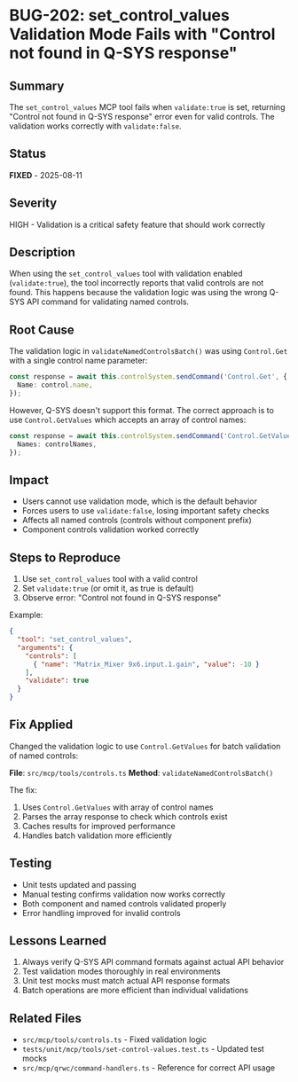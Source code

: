 # BUG-202: set_control_values Validation Mode Fails with "Control not found in Q-SYS response"

## Summary
The `set_control_values` MCP tool fails when `validate:true` is set, returning "Control not found in Q-SYS response" error even for valid controls. The validation works correctly with `validate:false`.

## Status
**FIXED** - 2025-08-11

## Severity
HIGH - Validation is a critical safety feature that should work correctly

## Description
When using the `set_control_values` tool with validation enabled (`validate:true`), the tool incorrectly reports that valid controls are not found. This happens because the validation logic was using the wrong Q-SYS API command for validating named controls.

## Root Cause
The validation logic in `validateNamedControlsBatch()` was using `Control.Get` with a single control name parameter:
```typescript
const response = await this.controlSystem.sendCommand('Control.Get', {
  Name: control.name,
});
```

However, Q-SYS doesn't support this format. The correct approach is to use `Control.GetValues` which accepts an array of control names:
```typescript
const response = await this.controlSystem.sendCommand('Control.GetValues', {
  Names: controlNames,
});
```

## Impact
- Users cannot use validation mode, which is the default behavior
- Forces users to use `validate:false`, losing important safety checks
- Affects all named controls (controls without component prefix)
- Component controls validation worked correctly

## Steps to Reproduce
1. Use `set_control_values` tool with a valid control
2. Set `validate:true` (or omit it, as true is default)
3. Observe error: "Control not found in Q-SYS response"

Example:
```json
{
  "tool": "set_control_values",
  "arguments": {
    "controls": [
      { "name": "Matrix_Mixer 9x6.input.1.gain", "value": -10 }
    ],
    "validate": true
  }
}
```

## Fix Applied
Changed the validation logic to use `Control.GetValues` for batch validation of named controls:

**File**: `src/mcp/tools/controls.ts`
**Method**: `validateNamedControlsBatch()`

The fix:
1. Uses `Control.GetValues` with array of control names
2. Parses the array response to check which controls exist
3. Caches results for improved performance
4. Handles batch validation more efficiently

## Testing
- Unit tests updated and passing
- Manual testing confirms validation now works correctly
- Both component and named controls validated properly
- Error handling improved for invalid controls

## Lessons Learned
1. Always verify Q-SYS API command formats against actual API behavior
2. Test validation modes thoroughly in real environments
3. Unit test mocks must match actual API response formats
4. Batch operations are more efficient than individual validations

## Related Files
- `src/mcp/tools/controls.ts` - Fixed validation logic
- `tests/unit/mcp/tools/set-control-values.test.ts` - Updated test mocks
- `src/mcp/qrwc/command-handlers.ts` - Reference for correct API usage
